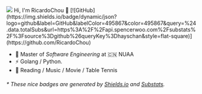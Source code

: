<img align="down" src="https://github-readme-stats.vercel.app/api?username=RicardoChou&show_icons=true&icon_color=CE1D2D&text_color=718096&bg_color=ffffff&hide_title=true" />
Hi, I'm RicardoChou 👋
[![GitHub](https://img.shields.io/badge/dynamic/json?logo=github&label=GitHub&labelColor=495867&color=495867&query=%24.data.totalSubs&url=https%3A%2F%2Fapi.spencerwoo.com%2Fsubstats%2F%3Fsource%3Dgithub%26queryKey%3Dhayschan&style=flat-square)](https://github.com/RicardoChou)


- 🍻 Master of _Software Engineering_ at 🇨🇳 NUAA
- ⚡ Golang / Python.
- 🏃 Reading / Music / Movie / Table Tennis 



<h6>* These nice badges are generated by <a href="https://shields.io/">Shields.io</a> and <a href="https://github.com/spencerwooo/Substats">Substats</a>.</h6>
